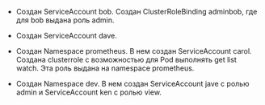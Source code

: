 - Создан ServiceAccount bob. Создан ClusterRoleBinding adminbob, где для bob выдана роль admin.

- Создан ServiceAccount dave.

- Создан Namespace prometheus. В нем создан ServiceAccount carol.
Создана clusterrole с возможностью для Pod выполнять get list watch.
Эта роль выдана на namespace prometheus.

- Создан Namespace dev. В нем создан ServiceAccount jave с ролью admin и ServiceAccount ken
с ролью view.